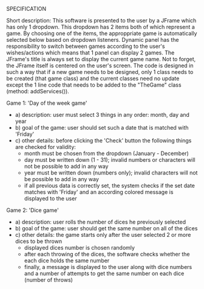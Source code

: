 SPECIFICATION

Short description: This software is presented to the user by a JFrame which has only 1 dropdown. This dropdown has 2 items both of which represent a game.
By choosing one of the items, the approppriate game is automatically selected below based on dropdown listeners. Dynamic panel has the responsibility to switch
between games according to the user's wishes/actions which means that 1 panel can display 2 games. 
The JFrame's title is always set to display the current game name. Not to forget, the JFrame itself is centered on the user's screen.
The code is designed in such a way that if a new game needs to be designed, only 1 class needs to be created (that game class) and the current classes need no update except the 1 line code that needs to be added to the "TheGame" class (method: addServices()).

Game 1: 'Day of the week game'
* a) description: user must select 3 things in any order: month, day and year
* b) goal of the game: user should set such a date that is matched with 'Friday'
* c) other details: before clicking the 'Check' button the following things are checked for validity:
    * month must be chosen from the dropdown (January - December)
    * day must be written down (1 - 31); invalid numbers or characters will not be possible to add in any way
    * year must be written down (numbers only); invalid characters will not be possible to add in any way
    * if all previous data is correctly set, the system checks if the set date matches with 'Friday' and an according colored message is displayed to the user

Game 2: 'Dice game'
* a) description: user rolls the number of dices he previously selected
* b) goal of the game: user should get the same number on all of the dices
* c) other details: the game starts only after the user selected 2 or more dices to be thrown
    * displayed dices number is chosen randomly
    * after each throwing of the dices, the software checks whether the each dice holds the same number
    * finally, a message is displayed to the user along with dice numbers and a number of attempts to get the same number on each dice (number of throws)
